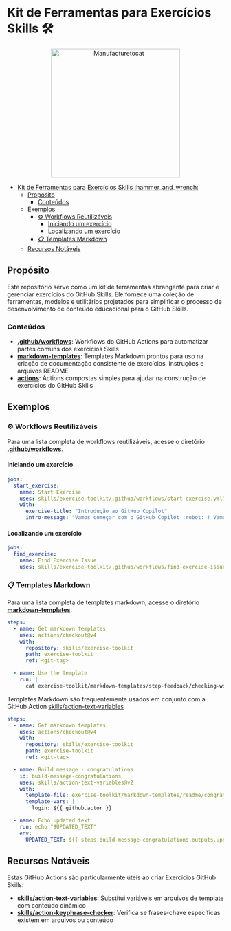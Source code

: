 # Kit de Ferramentas para Exercícios Skills :hammer_and_wrench:

<p align="center">
  <img src="https://octodex.github.com/images/manufacturetocat.png" alt="Manufacturetocat" width="300" />
</p>

- [Kit de Ferramentas para Exercícios Skills :hammer\_and\_wrench:](#kit-de-ferramentas-para-exercícios-skills-hammer_and_wrench)
  - [Propósito](#propósito)
    - [Conteúdos](#conteúdos)
  - [Exemplos](#exemplos)
    - [⚙️ Workflows Reutilizáveis](#️-workflows-reutilizáveis)
      - [Iniciando um exercício](#iniciando-um-exercício)
      - [Localizando um exercício](#localizando-um-exercício)
    - [📋 Templates Markdown](#-templates-markdown)
  - [Recursos Notáveis](#recursos-notáveis)

## Propósito

Este repositório serve como um kit de ferramentas abrangente para criar e gerenciar exercícios do GitHub Skills. Ele fornece uma coleção de ferramentas, modelos e utilitários projetados para simplificar o processo de desenvolvimento de conteúdo educacional para o GitHub Skills.

### Conteúdos

- **[.github/workflows](/.github/workflows)**: Workflows do GitHub Actions para automatizar partes comuns dos exercícios Skills
- **[markdown-templates](/markdown-templates)**: Templates Markdown prontos para uso na criação de documentação consistente de exercícios, instruções e arquivos README
- **[actions](/actions)**: Actions compostas simples para ajudar na construção de exercícios do GitHub Skills


## Exemplos

### ⚙️ Workflows Reutilizáveis

Para uma lista completa de workflows reutilizáveis, acesse o diretório **[.github/workflows](/.github/workflows)**.

#### Iniciando um exercício

```yaml
jobs:
  start_exercise:
    name: Start Exercise
    uses: skills/exercise-toolkit/.github/workflows/start-exercise.yml@<git-tag>
    with:
      exercise-title: "Introdução ao GitHub Copilot"
      intro-message: "Vamos começar com o GitHub Copilot :robot: ! Vamos aprender ..."
```

#### Localizando um exercício

```yaml
jobs:
  find_exercise:
    name: Find Exercise Issue
    uses: skills/exercise-toolkit/.github/workflows/find-exercise-issue.yml@<git-tag>
```

### 📋 Templates Markdown

Para uma lista completa de templates markdown, acesse o diretório **[markdown-templates](/markdown-templates)**.

```yaml
steps:
  - name: Get markdown templates
    uses: actions/checkout@v4
    with:
      repository: skills/exercise-toolkit
      path: exercise-toolkit
      ref: <git-tag>

  - name: Use the template
    run: |
      cat exercise-toolkit/markdown-templates/step-feedback/checking-work.md
```

Templates Markdown são frequentemente usados em conjunto com a GitHub Action [skills/action-text-variables](https://github.com/skills/action-text-variables)

```yaml
steps:
  - name: Get markdown templates
    uses: actions/checkout@v4
    with:
      repository: skills/exercise-toolkit
      path: exercise-toolkit
      ref: <git-tag>

  - name: Build message - congratulations
    id: build-message-congratulations
    uses: skills/action-text-variables@v2
    with:
      template-file: exercise-toolkit/markdown-templates/readme/congratulations.md
      template-vars: |
        login: ${{ github.actor }}

  - name: Echo updated text
    run: echo "$UPDATED_TEXT"
    env:
      UPDATED_TEXT: ${{ steps.build-message-congratulations.outputs.updated-text }}
```

## Recursos Notáveis

Estas GitHub Actions são particularmente úteis ao criar Exercícios GitHub Skills:

- **[skills/action-text-variables](https://github.com/skills/action-text-variables)**: Substitui variáveis em arquivos de template com conteúdo dinâmico
- **[skills/action-keyphrase-checker](https://github.com/skills/action-keyphrase-checker)**: Verifica se frases-chave específicas existem em arquivos ou conteúdo

